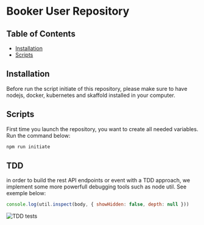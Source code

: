 # Booker User Repository

## Table of Contents

- [Installation](#installation)
- [Scripts](#scripts)

## Installation

Before run the script initiate of this repository, please make sure to have nodejs, docker, kubernetes and skaffold installed in your computer.

## Scripts

First time you launch the repository, you want to create all needed variables. Run the command below:

```sh
npm run initiate

```

## TDD

in order to build the rest API endpoints or event with a TDD approach, we implement some more powerfull debugging tools such as node util. See exemple below:

```js
console.log(util.inspect(body, { showHidden: false, depth: null }))
```

![TDD tests](https://ik.imagekit.io/lqcpp5osrzf/Screenshot_2021-09-28_at_00.02.07_MT_gE1CllS.png?updatedAt=1632780245050)
